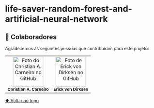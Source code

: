 # life-saver-random-forest-and-artificial-neural-network

## 🤝 Colaboradores

Agradecemos às seguintes pessoas que contribuíram para este projeto:

<table>
  <tr>
    <td align="center">
      <a href="https://github.com/horakhy/">
        <img src="https://avatars.githubusercontent.com/u/62550733?v=4" width="100px;" alt="Foto do Christian A. Carneiro no GitHub"/><br>
        <sub>
          <b>Christian A. Carneiro</b>
        </sub>
      </a>
    </td>
    <td align="center">
      <a href="https://github.com/Raian-Moretti/">
        <img src="https://avatars.githubusercontent.com/u/83781289?v=4" width="100px;" alt="Foto de Erick von Dirksen no GitHub"/><br>
        <sub>
          <b>Erick von Dirksen</b>
        </sub>
      </a>
    </td>
  </tr>
</table>

[⬆ Voltar ao topo](#life-saver-random-forest-and-artificial-neural-network)<br>
